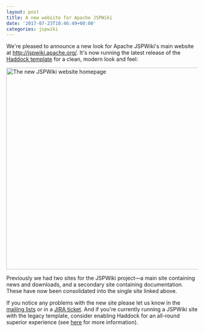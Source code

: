 ```yaml
---
layout: post
title: A new website for Apache JSPWiki
date: '2017-07-23T10:46:49+00:00'
categories: jspwiki
---
```

<p>
We're pleased to announce a new look for Apache JSPWiki's main website at <a href="https://jspwiki.apache.org/" target="_blank" title="JSPWiki's main website">http://jspwiki.apache.org/</a>. It's now running the latest release of the <a href="https://blogs.apache.org/jspwiki/entry/introducing_the_haddock_template" target="_blank" title="More information on JSPWiki's Haddock template">Haddock template</a> for a clean, modern look and feel:</p> 
  <p><img src="https://blogs.apache.org/jspwiki/mediaresource/eeca035a-3ca5-447d-aa34-b5c5052d8774" alt="The new JSPWiki website homepage" width="920" height="530" /><br /></p> 
  <p>Previously we had two sites for the JSPWiki project—a main site containing news and downloads, and a secondary site containing documentation. These have now been consolidated into the single site linked above.</p> 
  <p>If you notice any problems with the new site please let us know in the <a href="https://jspwiki.apache.org/community/mailing_lists.html" target="_blank" title="JSPWiki mailing lists">mailing lists</a> or in a <a href="https://issues.apache.org/jira/projects/JSPWIKI" target="_blank" title="JSPWiki issue tracker">JIRA ticket</a>. And if you're currently running a JSPWiki site with the legacy template, consider enabling Haddock for an all-round superior experience (see <a href="https://blogs.apache.org/jspwiki/entry/introducing_the_haddock_template" target="_blank" title="Introducing the Haddock template">here</a> for more information).<br /></p>
